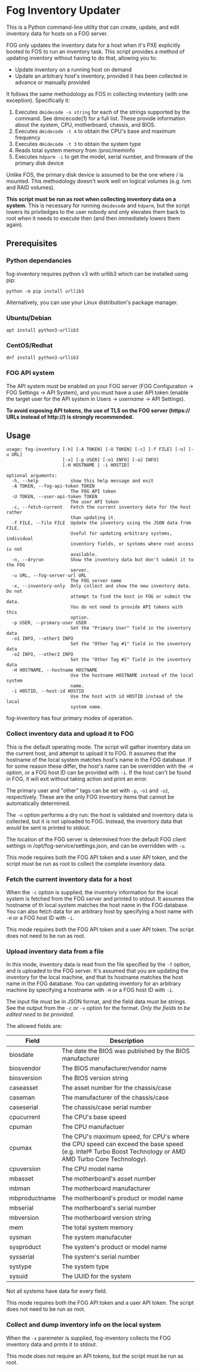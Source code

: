 # Fog Inventory Updater

This is a Python command-line utility that can create, update, and edit inventory data for hosts on a FOG server.

FOG only updates the inventory data for a host when it's PXE explicitly booted to FOS to run an inventory task. This script provides a method of updating inventory without having to do that, allowing you to:

* Update inventory on a running host on demand
* Update an arbitrary host's inventory, provided it has been collected in advance or manually provided

It follows the same methodology as FOS in collecting invtentory (with one exception). Specifically it:

1. Executes `dmidecode -s string` for each of the strings supported by the command. See dmicecode(1) for a full list. These provide information about the system, CPU, motherboard, chassis, and BIOS.
1. Executes `dmidecode -t 4` to obtain the CPU's base and maximum frequency
1. Executes `dmidecode -t 3` to obtain the system type
1. Reads total system memory from /proc/meminfo
1. Executes `hdparm -i` to get the model, serial number, and firmware of the primary disk device

Unlike FOS, the primary disk device is assumed to be the one where / is mounted. This methodology doesn't work well on logical volumes (e.g. lvm and RAID volumes).

**This script must be run as root when collecting inventory data on a system.** This is necessary for running `dmidecode` and `hdparm`, but the script lowers its priviledges to the user nobody and only elevates them back to root when it needs to execute then (and then immediately lowers them again).

## Prerequisites

### Python dependancies

fog-inventory requires python v3 with urllib3 which can be installed using pip:

`python -m pip install urllib3`

Alternatively, you can use your Linux distribution's package manager.

### Ubuntu/Debian

`apt install python3-urllib3`

### CentOS/Redhat

`dnf install python3-urllib3`

### FOG API system

The API system must be enabled on your FOG server (FOG Configuration -> FOG Settings -> API System), and you must have a user API token (enable the target user for the API system in Users -> _username_ -> API Settings).

**To avoid exposing API tokens, the use of TLS on the FOG server (https:// URLs instead of http://) is strongly recommended.**

## Usage

```
usage: fog-inventory [-h] [-A TOKEN] [-U TOKEN] [-c] [-f FILE] [-n] [-u URL]
                     [-x] [-p USER] [-o1 INFO] [-o2 INFO]
                     [-H HOSTNAME | -i HOSTID]

optional arguments:
  -h, --help            show this help message and exit
  -A TOKEN, --fog-api-token TOKEN
                        The FOG API token
  -U TOKEN, --user-api-token TOKEN
                        The user API token
  -c, --fetch-current   Fetch the current inventory data for the host rather
                        than updating it.
  -f FILE, --file FILE  Update the inventory using the JSON data from FILE.
                        Useful for updating arbitrary systems, individual
                        inventory fields, or systems where root access is not
                        available.
  -n, --dryrun          Show the inventory data but don't submit it to the FOG
                        server.
  -u URL, --fog-server-url URL
                        The FOG server name
  -x, --inventory-only  Only collect and show the new inventory data. Do not
                        attempt to find the host in FOG or submit the data.
                        You do not need to provide API tokens with this
                        option.
  -p USER, --primary-user USER
                        Set the "Primary User" field in the inventory data
  -o1 INFO, --other1 INFO
                        Set the "Other Tag #1" field in the inventory data
  -o2 INFO, --other2 INFO
                        Set the "Other Tag #2" field in the inventory data
  -H HOSTNAME, --hostname HOSTNAME
                        Use the hostname HOSTNAME instead of the local system
                        name.
  -i HOSTID, --host-id HOSTID
                        Use the host with id HOSTID instead of the local
                        system name.
```

fog-inventory has four primary modes of operation.

### Collect inventory data and upload it to FOG

This is the default operating mode. The script will gather inventory data on the current host, and attempt to upload it to FOG. It assumes that the hostname of the local system matches host's name in the FOG database. If for some reason these differ, the host's name can be overridden with the `-H` option, or a FOG host ID can be provided with `-i`. If the host can't be found in FOG, it will exit without taking action and print an error.

The primary user and "other" tags can be set with `-p`, `-o1` and `-o2`, respectively. These are the only FOG inventory items that cannot be automatically determined.

The `-n` option performs a dry run: the host is validated and inventory data is collected, but it is not uploaded to FOG. Instead, the inventory data that _would_ be sent is printed to stdout.

The location of the FOG server is determined from the default FOG client settings in /opt/fog-service/settings.json, and can be overridden with `-u`.

This mode requires both the FOG API token and a user API token, and the script must be run as root to collect the complete inventory data.

### Fetch the current inventory data for a host

When the `-c` option is supplied, the inventory information for the local system is fetched from the FOG server and printed to stdout. It assumes the hostname of th local system matches the host name in the FOG database. You can also fetch data for an arbitrary host by specifying a host name with `-H` or a FOG host ID with `-i`.

This mode requires both the FOG API token and a user API token. The script does not need to be run as root.

### Upload inventory data from a file

In this mode, inventory data is read from the file specified by the `-f` option, and is uploaded to the FOG server. It's assumed that you are updating the inventory for the local machine, and that its hostname matches the host name in the FOG database. You can updating inventory for an arbitrary machine by specifying a hostname with `-H` or a FOG host ID with `-i`.

The input file must be in JSON format, and the field data must be strings. See the output from the `-c` or `-x` option for the format. _Only the fields to be edited need to be provided._

The allowed fields are:

| Field | Description |
|-------|-------------|
| biosdate | The date the BIOS was published by the BIOS manufacturer |
| biosvendor | The BIOS manufacturer/vendor name |
| biosversion | The BIOS version string |
| caseasset | The asset number for the chassis/case |
| caseman | The manufacturer of the chassis/case |
| caseserial | The chassis/case serial number | 
| cpucurrent | The CPU's base speed |
| cpuman | The CPU manufactuer |
| cpumax | The CPU's maximum speed, for CPU's where the CPU speed can exceed the base speed (e.g. Intel® Turbo Boost Technology or AMD AMD Turbo Core Technology). |
| cpuversion | The CPU model name |
| mbasset | The motherboard's asset number |
| mbman | The motherboard manufacturer |
| mbproductname | The motherboard's product or model name |
| mbserial | The motherboard's serial number |
| mbversion | The motherboard version string |
| mem | The total system memory | 
| sysman | The system manufacuter |
| sysproduct | The system's product or model name |
| sysserial | The system's serial number |
| systype | The system type |
| sysuid | The UUID for the system |

Not all systems have data for every field.

This mode requires both the FOG API token and a user API token. The script does not need to be run as root.

### Collect and dump inventory info on the local system

When the `-x` paremeter is supplied, fog-inventory collects the FOG inventory data and prints it to stdout.

This mode does not require an API tokens, but the script must be run as root.

